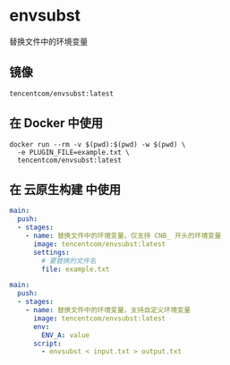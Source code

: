 # envsubst

替换文件中的环境变量

## 镜像

`tencentcom/envsubst:latest`

## 在 Docker 中使用

```shell
docker run --rm -v $(pwd):$(pwd) -w $(pwd) \
  -e PLUGIN_FILE=example.txt \
  tencentcom/envsubst:latest
```

## 在 云原生构建 中使用

```yml
main:
  push:
  - stages:
    - name: 替换文件中的环境变量，仅支持 CNB_ 开头的环境变量
      image: tencentcom/envsubst:latest
      settings:
        # 要替换的文件名
        file: example.txt
```

```yml
main:
  push:
  - stages:
    - name: 替换文件中的环境变量，支持自定义环境变量
      image: tencentcom/envsubst:latest
      env:
        ENV_A: value
      script:
        - envsubst < input.txt > output.txt
```
